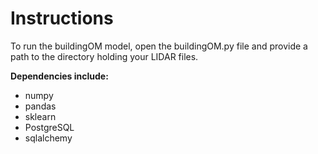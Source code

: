 <h1>Instructions</h1>
<p>To run the buildingOM model, open the buildingOM.py file and provide a path to the
directory holding your LIDAR files.</p>

<b>Dependencies include:</b>
<ul>
<li>numpy</li>
<li>pandas</li>
<li>sklearn</li>
<li>PostgreSQL</li>
<li>sqlalchemy</li>
</ul>